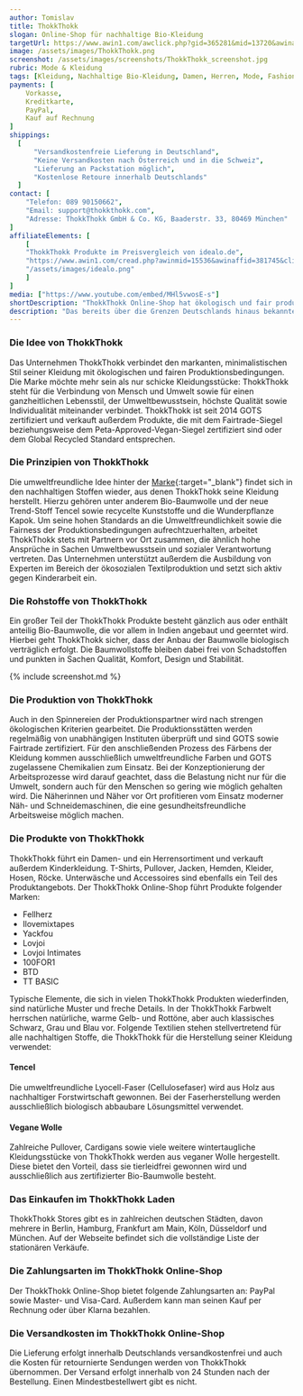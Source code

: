 ```yaml
---
author: Tomislav
title: ThokkThokk
slogan: Online-Shop für nachhaltige Bio-Kleidung
targetUrl: https://www.awin1.com/awclick.php?gid=365281&mid=13720&awinaffid=731132&linkid=2404971&clickref=
image: /assets/images/ThokkThokk.png
screenshot: /assets/images/screenshots/ThokkThokk_screenshot.jpg
rubric: Mode & Kleidung
tags: [Kleidung, Nachhaltige Bio-Kleidung, Damen, Herren, Mode, Fashion, Vegane Wolle, Tencel]
payments: [
    Vorkasse,
    Kreditkarte,
    PayPal,
    Kauf auf Rechnung
]
shippings:
  [
      "Versandkostenfreie Lieferung in Deutschland",
      "Keine Versandkosten nach Österreich und in die Schweiz",
      "Lieferung an Packstation möglich",
      "Kostenlose Retoure innerhalb Deutschlands"
  ]
contact: [
    "Telefon: 089 90150662", 
    "Email: support@thokkthokk.com",
    "Adresse: ThokkThokk GmbH & Co. KG, Baaderstr. 33, 80469 München"
]
affiliateElements: [
    [
    "ThokkThokk Produkte im Preisvergleich von idealo.de", 
    "https://www.awin1.com/cread.php?awinmid=15536&awinaffid=381745&clickref=&ued=https%3A%2F%2Fwww.idealo.de%2Fpreisvergleich%2FMainSearchProductCategory.html%3Fq%3DThokkThokk", 
    "/assets/images/idealo.png"
    ]
]
media: ["https://www.youtube.com/embed/MHl5vwosE-s"]
shortDescription: "ThokkThokk Online-Shop hat ökologisch und fair produzierte Kleidung nach eigenen Designs sowie weiterer unterschiedlicher Labels im Sortiment."
description: "Das bereits über die Grenzen Deutschlands hinaus bekannte Münchner Label ThokkThokk verkauft fair produzierte Freizeitkleidung. In der Ökoszene sind die typischen minimalistischen Designs der Marke bereits echte Klassiker. Das besondere Lebensgefühl von ThokkThokk findet sich in den verschiedenen Kollektionen des Labels wieder. Diese beschäftigen sich vor allem mit der Beziehung zwischen Mensch und Natur sowie der Fähigkeit unserer natürlichen Umgebung, unsere Kreativität zu wecken."
---
```


### Die Idee von ThokkThokk

Das Unternehmen ThokkThokk verbindet den markanten, minimalistischen Stil seiner Kleidung mit ökologischen und fairen Produktionsbedingungen. Die Marke möchte mehr sein als nur schicke Kleidungsstücke: ThokkThokk steht für die Verbindung von Mensch und Umwelt sowie für einen ganzheitlichen Lebensstil, der Umweltbewusstsein, höchste Qualität sowie Individualität miteinander verbindet. ThokkThokk ist seit 2014 GOTS zertifiziert und verkauft außerdem Produkte, die mit dem Fairtrade-Siegel beziehungsweise dem Peta-Approved-Vegan-Siegel zertifiziert sind oder dem Global Recycled Standard entsprechen. 

### Die Prinzipien von ThokkThokk

Die umweltfreundliche Idee hinter der [Marke](https://www.thokkthokk.com/#info){:target="_blank"} findet sich in den nachhaltigen Stoffen wieder, aus denen ThokkThokk seine Kleidung herstellt. Hierzu gehören unter anderem Bio-Baumwolle und der neue Trend-Stoff Tencel sowie recycelte Kunststoffe und die Wunderpflanze Kapok. Um seine hohen Standards an die Umweltfreundlichkeit sowie die Fairness der Produktionsbedingungen aufrechtzuerhalten, arbeitet ThokkThokk stets mit Partnern vor Ort zusammen, die ähnlich hohe Ansprüche in Sachen Umweltbewusstsein und sozialer Verantwortung vertreten. Das Unternehmen unterstützt außerdem die Ausbildung von Experten im Bereich der ökosozialen Textilproduktion und setzt sich aktiv gegen Kinderarbeit ein.

### Die Rohstoffe von ThokkThokk

Ein großer Teil der ThokkThokk Produkte besteht gänzlich aus oder enthält anteilig Bio-Baumwolle, die vor allem in Indien angebaut und geerntet wird. Hierbei geht ThokkThokk sicher, dass der Anbau der Baumwolle biologisch verträglich erfolgt. Die Baumwollstoffe bleiben dabei frei von Schadstoffen und punkten in Sachen Qualität, Komfort, Design und Stabilität.

{% include screenshot.md %}

### Die Produktion von ThokkThokk

Auch in den Spinnereien der Produktionspartner wird nach strengen ökologischen Kriterien gearbeitet. Die Produktionsstätten werden regelmäßig von unabhängigen Instituten überprüft und sind GOTS sowie Fairtrade zertifiziert. Für den anschließenden Prozess des Färbens der Kleidung kommen ausschließlich umweltfreundliche Farben und GOTS zugelassene Chemikalien zum Einsatz. Bei der Konzeptionierung der Arbeitsprozesse wird darauf geachtet, dass die Belastung nicht nur für die Umwelt, sondern auch für den Menschen so gering wie möglich gehalten wird. Die Näherinnen und Näher vor Ort profitieren vom Einsatz moderner Näh- und Schneidemaschinen, die eine gesundheitsfreundliche Arbeitsweise möglich machen.

### Die Produkte von ThokkThokk

ThokkThokk führt ein Damen- und ein Herrensortiment und verkauft außerdem Kinderkleidung. T-Shirts, Pullover, Jacken, Hemden, Kleider, Hosen, Röcke. Unterwäsche und Accessoires sind ebenfalls ein Teil des Produktangebots. Der ThokkThokk Online-Shop führt Produkte folgender Marken:
 - Fellherz
 - Ilovemixtapes
 - Yackfou
 - Lovjoi 
 - Lovjoi Intimates 
 - 100FOR1
 - BTD 
 - TT BASIC

Typische Elemente, die sich in vielen ThokkThokk Produkten wiederfinden, sind natürliche Muster und freche Details. In der ThokkThokk Farbwelt herrschen natürliche, warme Gelb- und Rottöne, aber auch klassisches Schwarz, Grau und Blau vor. Folgende Textilien stehen stellvertretend für alle nachhaltigen Stoffe, die ThokkThokk für die Herstellung seiner Kleidung verwendet: 

#### Tencel

Die umweltfreundliche Lyocell-Faser (Cellulosefaser) wird aus Holz aus nachhaltiger Forstwirtschaft gewonnen. Bei der Faserherstellung werden ausschließlich biologisch abbaubare Lösungsmittel verwendet. 

#### Vegane Wolle

Zahlreiche Pullover, Cardigans sowie viele weitere wintertaugliche Kleidungsstücke von ThokkThokk werden aus veganer Wolle hergestellt. Diese bietet den Vorteil, dass sie tierleidfrei gewonnen wird und ausschließlich aus zertifizierter Bio-Baumwolle besteht.

### Das Einkaufen im ThokkThokk Laden

ThokkThokk Stores gibt es in zahlreichen deutschen Städten, davon mehrere in Berlin, Hamburg, Frankfurt am Main, Köln, Düsseldorf und München. Auf der Webseite befindet sich die vollständige Liste der stationären Verkäufe.

### Die Zahlungsarten im ThokkThokk Online-Shop

Der ThokkThokk Online-Shop bietet folgende Zahlungsarten an: PayPal sowie Master- und Visa-Card. Außerdem kann man seinen Kauf per Rechnung oder über Klarna bezahlen. 

### Die Versandkosten im ThokkThokk Online-Shop
Die Lieferung erfolgt innerhalb Deutschlands versandkostenfrei und auch die Kosten für retournierte Sendungen werden von ThokkThokk übernommen. Der Versand erfolgt innerhalb von 24 Stunden nach der Bestellung. Einen Mindestbestellwert gibt es nicht.